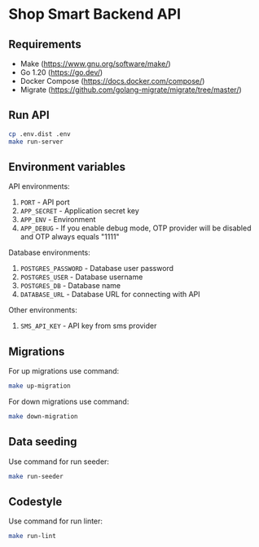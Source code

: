 Shop Smart Backend API
====

## Requirements

- Make (https://www.gnu.org/software/make/)
- Go 1.20 (https://go.dev/)
- Docker Compose (https://docs.docker.com/compose/)
- Migrate (https://github.com/golang-migrate/migrate/tree/master/)

## Run API
```bash
cp .env.dist .env
make run-server
```

## Environment variables
API environments:
1. `PORT` - API port
2. `APP_SECRET` - Application secret key
3. `APP_ENV` - Environment
4. `APP_DEBUG` - If you enable debug mode, OTP provider will be disabled and OTP always equals "1111"

Database environments:
1. `POSTGRES_PASSWORD` - Database user password
2. `POSTGRES_USER` - Database username
3. `POSTGRES_DB` - Database name
4. `DATABASE_URL` - Database URL for connecting with API

Other environments:
1. `SMS_API_KEY` - API key from sms provider

## Migrations
For up migrations use command:
```bash
make up-migration
```

For down migrations use command:
```bash
make down-migration
```

## Data seeding
Use command for run seeder:
```bash
make run-seeder
```

## Codestyle
Use command for run linter:
```bash
make run-lint
```
